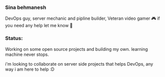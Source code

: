 ### Sina behmanesh
DevOps guy, server mechanic and pipline builder, Veteran video gamer 🎮
if you need any help let me know 💬
### Status:
Working on some open source projects and building my own.
learning machine never stops.

i'm looking to collaborate on server side projects that helps DevOps, any way i am here to help :D
